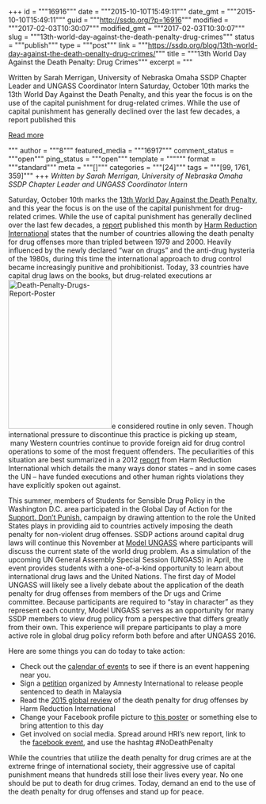 +++
id = """16916"""
date = """2015-10-10T15:49:11"""
date_gmt = """2015-10-10T15:49:11"""
guid = """http://ssdp.org/?p=16916"""
modified = """2017-02-03T10:30:07"""
modified_gmt = """2017-02-03T10:30:07"""
slug = """13th-world-day-against-the-death-penalty-drug-crimes"""
status = """publish"""
type = """post"""
link = """https://ssdp.org/blog/13th-world-day-against-the-death-penalty-drug-crimes/"""
title = """13th World Day Against the Death Penalty: Drug Crimes"""
excerpt = """<p>Written by Sarah Merrigan, University of Nebraska Omaha SSDP Chapter Leader and UNGASS Coordinator Intern Saturday, October 10th marks the 13th World Day Against the Death Penalty, and this year the focus is on the use of the capital punishment for drug-related crimes. While the use of capital punishment has generally declined over the last few decades, a report published this</p>
<div class="h10"></div>
<p><a class="more-link2 flat" href="https://ssdp.org/blog/13th-world-day-against-the-death-penalty-drug-crimes/">Read more</a></p>
"""
author = """8"""
featured_media = """16917"""
comment_status = """open"""
ping_status = """open"""
template = """"""
format = """standard"""
meta = """[]"""
categories = """[24]"""
tags = """[99, 1761, 359]"""
+++
<span style="font-weight: 400"><em>Written by Sarah Merrigan, University of Nebraska Omaha SSDP Chapter Leader and UNGASS Coordinator Intern</em></span>

Saturday, October 10th marks the <a href="http://www.worldcoalition.org/worldday.html"><span style="font-weight: 400">13th World Day Against the Death Penalty</span></a><span style="font-weight: 400">, and this year the focus is on the use of the capital punishment for drug-related crimes. While the use of capital punishment has generally declined over the last few decades, a </span><a href="http://www.ihra.net/files/2015/10/07/DeathPenaltyDrugs_Report_2015.pdf"><span style="font-weight: 400">report</span></a><span style="font-weight: 400"> published this month by </span><a href="http://www.ihra.net/"><span style="font-weight: 400">Harm Reduction International</span></a><span style="font-weight: 400"> states that the number of countries allowing the death penalty for drug offenses more than tripled between 1979 and 2000. Heavily influenced by the newly declared “war on drugs” and the anti-drug hysteria of the 1980s, during this time the international approach to drug control became increasingly punitive and prohibitionist. Today, 33 countries have capital drug laws on the books, but drug-related executions ar<img class="size-medium wp-image-16917 alignleft" src="http://ssdp.org/assets/Death-Penalty-Drugs-Report-Poster-209x300.jpg" alt="Death-Penalty-Drugs-Report-Poster" width="209" height="300" />e considered routine in only seven. Though international pressure to discontinue this practice is picking up steam,  many Western countries continue to provide foreign aid for drug control operations to some of the most frequent offenders. The peculiarities of this situation are best summarized in a 2012 </span><a href="http://www.ihra.net/files/2012/06/22/Partners_in_Crime_web1.pdf"><span style="font-weight: 400">report</span></a><span style="font-weight: 400"> from Harm Reduction International which details the many ways donor states &#8211; and in some cases the UN &#8211; have funded executions and other human rights violations they have explicitly spoken out against.</span>

<span style="font-weight: 400">This summer, members of Students for Sensible Drug Policy in the Washington D.C. area participated in the Global Day of Action for the </span><a href="http://supportdontpunish.org/"><span style="font-weight: 400">Support. Don&#8217;t Punish.</span></a><span style="font-weight: 400"> campaign by drawing attention to the role the United States plays in providing aid to countries actively imposing the death penalty for non-violent drug offenses. SSDP actions around capital drug laws will continue this November at </span><a href="http://ssdp.org/events/model-ungass/"><span style="font-weight: 400">Model UNGASS</span></a><span style="font-weight: 400"> where participants will discuss the current state of the world drug problem. As a simulation of the upcoming UN General Assembly Special Session (UNGASS) in April, the event provides students with a one-of-a-kind opportunity to learn about international drug laws and the United Nations. The first day of Model UNGASS will likely see a lively debate about the application of the death penalty for drug offenses from members of the Dr
ugs and Crime committee. Because participants are required to “stay in character” as they represent each country, Model UNGASS serves as an opportunity for many SSDP members to view drug policy from a perspective that differs greatly from their own. This experience will prepare participants to play a more active role in global drug policy reform both before and after UNGASS 2016.
</span>

Here are some things you can do today to take action:
<ul>
	<li>Check out the <a href="http://www.worldcoalition.org/Calendar-of-events-for-World-Day-2015.html">calendar of events</a> to see if there is an event happening near you.</li>
	<li>Sign a <a href="http://aimalaysia.org/petitions">p</a><a href="http://aimalaysia.org/petitions">etition</a> organized by Amnesty International to release people sentenced to death in Malaysia</li>
	<li>Read the <a href="http://www.ihra.net/the-death-penalty-doesnt-stop-drug-crimes">2015 global review</a> of the death penalty for drug offenses by Harm Reduction International</li>
	<li>Change your Facebook profile picture to <a href="http://www.ihra.net/files/images/orig/2015/10/01/Death-Penalty-Drugs-Report-Poster.jpg">this poster</a> or something else to bring attention to this day</li>
	<li>Get involved on social media. Spread around HRI&#8217;s new report, link to the <a href="https://www.facebook.com/events/1693746850861333/">facebook event</a>, and use the hashtag #NoDeathPenalty</li>
</ul>
While the countries that utilize the death penalty for drug crimes are at the extreme fringe of international society, their aggressive use of capital punishment means that hundreds still lose their lives every year. No one should be put to death for drug crimes. Today, demand an end to the use of the death penalty for drug offenses and stand up for peace.
